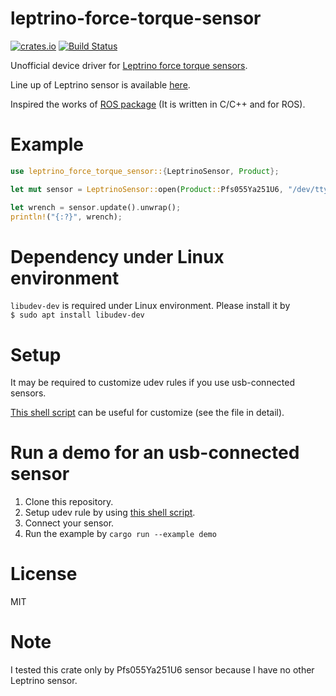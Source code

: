 # leptrino-force-torque-sensor
[![crates.io](https://img.shields.io/crates/v/leptrino-force-torque-sensor.svg)](https://crates.io/crates/leptrino-force-torque-sensor)
[![Build Status](https://travis-ci.org/Amelia10007/leptrino-force-torque-sensor-rs.svg?branch=master)](https://travis-ci.org/Amelia10007/leptrino-force-torque-sensor-rs)

Unofficial device driver for [Leptrino force torque sensors](https://www.leptrino.co.jp/).

Line up of Leptrino sensor is available [here](https://www.leptrino.co.jp/PDF/CFSHP.pdf).

Inspired the works of [ROS package](https://github.com/hiveground-ros-package/leptrino_force_torque) (It is written in C/C++ and for ROS).

# Example
```rust
use leptrino_force_torque_sensor::{LeptrinoSensor, Product};

let mut sensor = LeptrinoSensor::open(Product::Pfs055Ya251U6, "/dev/ttyUSB0").unwrap();

let wrench = sensor.update().unwrap();
println!("{:?}", wrench);
```

# Dependency under Linux environment
`libudev-dev` is required under Linux environment. Please install it by  
`$ sudo apt install libudev-dev`

# Setup
It may be required to customize udev rules if you use usb-connected sensors.

[This shell script](./examples/setup_udev_rule.sh) can be useful for customize (see the file in detail).

# Run a demo for an usb-connected sensor
1. Clone this repository.
1. Setup udev rule by using [this shell script](./examples/setup_udev_rule.sh).
1. Connect your sensor.
1. Run the example by ```cargo run --example demo```

# License
MIT

# Note
I tested this crate only by Pfs055Ya251U6 sensor because I have no other Leptrino sensor.